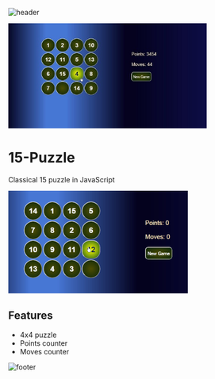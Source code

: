 ![header](https://capsule-render.vercel.app/api?type=slice&color=auto&height=130&section=header&text=15%Game&fontSize=40&fontAlign=80)

<img src="Screenshot.jpg" width="400px">

# 15-Puzzle
Classical 15 puzzle in JavaScript

![](Screen.gif)

## Features
* 4x4 puzzle
* Points counter
* Moves counter

![footer](https://capsule-render.vercel.app/api?type=slice&color=auto&height=130&section=footer&fontSize=40&fontAlign=20)
